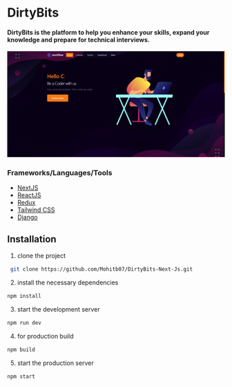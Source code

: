 # DirtyBits
#### DirtyBits is the platform to help you enhance your skills, expand your knowledge and prepare for technical interviews.
![plot](./public/github.png)


### Frameworks/Languages/Tools

*   [NextJS](https://nextjs.org/)
*   [ReactJS](https://reactjs.org/)
*   [Redux](https://redux.js.org/)
*   [Tailwind CSS](https://tailwindcss.com/)
*   [Django](https://www.djangoproject.com/)

## Installation
1) clone the project
```bash
 git clone https://github.com/Mohitb07/DirtyBits-Next-Js.git
```
2) install the necessary dependencies
``` bash
npm install
```
3) start the development server
``` bash
npm run dev
```
4) for production build
``` bash
npm build
```
5) start the production server
``` bash
npm start
```







